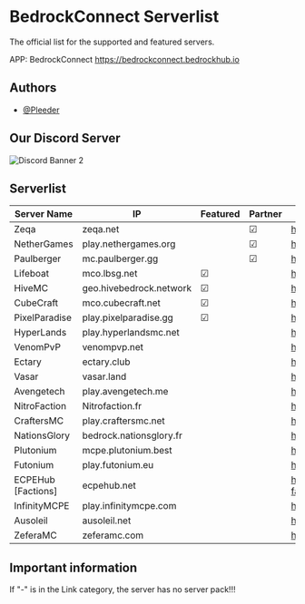 # BedrockConnect Serverlist

The official list for the supported and featured servers.

APP: BedrockConnect 
https://bedrockconnect.bedrockhub.io


## Authors

- [@Pleeder](https://www.github.com/davidxdgm)


## Our Discord Server
![Discord Banner 2](https://discordapp.com/api/guilds/880891245306740807/widget.png?style=banner2)


## Serverlist

| Server Name        | IP                      | Featured  | Partner |Link (Serverpack) |
|--------------------|-------------------------|-----------|---------|------------------------------------|
| Zeqa               | zeqa.net                |           | &#9745; | https://pack.bedrockhub.io/zeqa
| NetherGames        | play.nethergames.org    |           | &#9745; | https://pack.bedrockhub.io/nethergames
| Paulberger         | mc.paulberger.gg        |           | &#9745; | https://pack.bedrockhub.io/paulberger
| Lifeboat           | mco.lbsg.net            | &#9745;   |         | https://pack.bedrockhub.io/lbsg
| HiveMC             | geo.hivebedrock.network | &#9745;   |         | https://pack.bedrockhub.io/hivemc
| CubeCraft          | mco.cubecraft.net       | &#9745;   |         | https://pack.bedrockhub.io/cubecraft
| PixelParadise      | play.pixelparadise.gg   | &#9745;   |         | https://pack.bedrockhub.io/pixelparadise
| HyperLands         | play.hyperlandsmc.net   |           |         | https://pack.bedrockhub.io/hyperlands
| VenomPvP           | venompvp.net            |           |         | https://pack.bedrockhub.io/venompvp
| Ectary             | ectary.club             |           |         | https://pack.bedrockhub.io/ectary
| Vasar              | vasar.land              |           |         | https://pack.bedrockhub.io/vasar
| Avengetech         | play.avengetech.me      |           |         | https://pack.bedrockhub.io/avengetech
| NitroFaction       | Nitrofaction.fr         |           |         | https://pack.bedrockhub.io/nitrofaction
| CraftersMC         | play.craftersmc.net     |           |         | https://pack.bedrockhub.io/craftersmc
| NationsGlory       | bedrock.nationsglory.fr |           |         | https://pack.bedrockhub.io/NationsGlory
| Plutonium          | mcpe.plutonium.best     |           |         | https://pack.bedrockhub.io/plutonium
| Futonium           | play.futonium.eu        |           |         | https://pack.bedrockhub.io/futonium
| ECPEHub [Factions] | ecpehub.net             |           |         | https://pack.bedrockhub.io/ecpehub-factions
| InfinityMCPE       | play.infinitymcpe.com   |           |         | https://pack.bedrockhub.io/infinitymcpe
| Ausoleil           | ausoleil.net            |           |         | https://pack.bedrockhub.io/ausoleil
| ZeferaMC           | zeferamc.com            |           |         | https://pack.bedrockhub.io/zeferamc



## Important information

If "-" is in the Link category, the server has no server pack!!!

